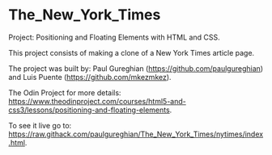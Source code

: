 # The_New_York_Times
Project: Positioning and Floating Elements with HTML and CSS.

This project consists of making a clone of a New York Times article page.

The project was built by: Paul Gureghian (https://github.com/paulgureghian)
and Luis Puente (https://github.com/mkezmkez).

The Odin Project for more details: https://www.theodinproject.com/courses/html5-and-css3/lessons/positioning-and-floating-elements.

To see it live go to: https://raw.githack.com/paulgureghian/The_New_York_Times/nytimes/index.html.
